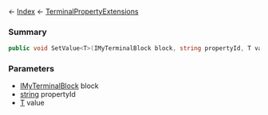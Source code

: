 ← [Index](Api-Index) ← [TerminalPropertyExtensions](Sandbox.ModAPI.Interfaces.TerminalPropertyExtensions)

### Summary

```csharp
public void SetValue<T>(IMyTerminalBlock block, string propertyId, T value)
```

### Parameters

* [IMyTerminalBlock](Sandbox.ModAPI.Ingame.IMyTerminalBlock) block
* [string](System.String) propertyId
* [T]() value
